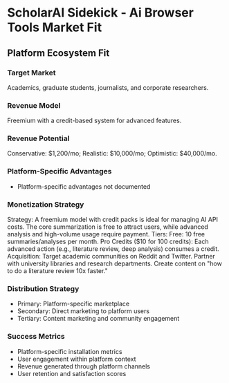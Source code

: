 # ScholarAI Sidekick - Ai Browser Tools Market Fit

## Platform Ecosystem Fit

### Target Market
Academics, graduate students, journalists, and corporate researchers.

### Revenue Model
Freemium with a credit-based system for advanced features.

### Revenue Potential
Conservative: $1,200/mo; Realistic: $10,000/mo; Optimistic: $40,000/mo.

### Platform-Specific Advantages
- Platform-specific advantages not documented

### Monetization Strategy
Strategy: A freemium model with credit packs is ideal for managing AI API costs. The core summarization is free to attract users, while advanced analysis and high-volume usage require payment. Tiers: Free: 10 free summaries/analyses per month. Pro Credits ($10 for 100 credits): Each advanced action (e.g., literature review, deep analysis) consumes a credit. Acquisition: Target academic communities on Reddit and Twitter. Partner with university libraries and research departments. Create content on "how to do a literature review 10x faster."

### Distribution Strategy
- Primary: Platform-specific marketplace
- Secondary: Direct marketing to platform users
- Tertiary: Content marketing and community engagement

### Success Metrics
- Platform-specific installation metrics
- User engagement within platform context
- Revenue generated through platform channels
- User retention and satisfaction scores
